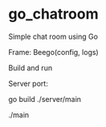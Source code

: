 # go_chatroom
Simple chat room using Go

Frame: Beego(config, logs)

Build and run

Server port:

go build ./server/main

./main

